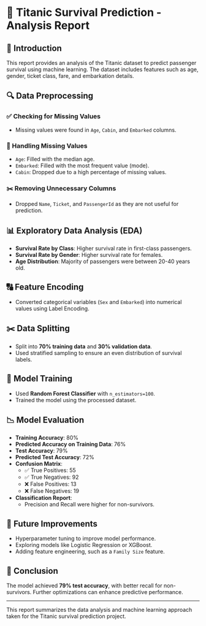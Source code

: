
# 🚢 Titanic Survival Prediction - Analysis Report

## 📌 Introduction
This report provides an analysis of the Titanic dataset to predict passenger survival using machine learning. The dataset includes features such as age, gender, ticket class, fare, and embarkation details.

## 🔍 Data Preprocessing
### ✅ Checking for Missing Values
- Missing values were found in `Age`, `Cabin`, and `Embarked` columns.

### 🔄 Handling Missing Values
- `Age`: Filled with the median age.
- `Embarked`: Filled with the most frequent value (mode).
- `Cabin`: Dropped due to a high percentage of missing values.

### ✂️ Removing Unnecessary Columns
- Dropped `Name`, `Ticket`, and `PassengerId` as they are not useful for prediction.

## 📊 Exploratory Data Analysis (EDA)
- **Survival Rate by Class**: Higher survival rate in first-class passengers.
- **Survival Rate by Gender**: Higher survival rate for females.
- **Age Distribution**: Majority of passengers were between 20-40 years old.

## 🔠 Feature Encoding
- Converted categorical variables (`Sex` and `Embarked`) into numerical values using Label Encoding.

## ✂️ Data Splitting
- Split into **70% training data** and **30% validation data**.
- Used stratified sampling to ensure an even distribution of survival labels.

## 🤖 Model Training
- Used **Random Forest Classifier** with `n_estimators=100`.
- Trained the model using the processed dataset.

## 📉 Model Evaluation
- **Training Accuracy**: 80%
- **Predicted Accuracy on Training Data**: 76%
- **Test Accuracy**: 79%
- **Predicted Test Accuracy**: 72%
- **Confusion Matrix**:
  - ✅ True Positives: 55
  - ✅ True Negatives: 92
  - ❌ False Positives: 13
  - ❌ False Negatives: 19
- **Classification Report**:
  - Precision and Recall were higher for non-survivors.

## 🚀 Future Improvements
- Hyperparameter tuning to improve model performance.
- Exploring models like Logistic Regression or XGBoost.
- Adding feature engineering, such as a `Family Size` feature.

## 🏁 Conclusion
The model achieved **79% test accuracy**, with better recall for non-survivors. Further optimizations can enhance predictive performance.

---
This report summarizes the data analysis and machine learning approach taken for the Titanic survival prediction project.

